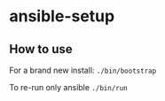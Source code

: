 # ansible-setup

## How to use

For a brand new install: `./bin/bootstrap`

To re-run only ansible `./bin/run` 